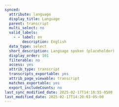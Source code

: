 ```yaml
---
synced:
  attribute: language
  display_title: Language
  parent: transcript
  multi_select: no
  valid_labels:
    - - label: en
        description: English
  data_type: select
  short_description: Language spoken (placeholder)
  display_order: 101
  filterable: no
  access: yes
  attrib_type: transcript
  transcripts_exportable: yes
  attrib_page_viewable: transcript
  matches_exportable: yes
  export_includeCounts: no
last_sync_modified_date: 2025-02-17T14:18:55-0500
last_modified_date: 2025-02-17T14:20:03-05:00
---
```

